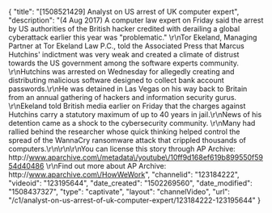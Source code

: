 {
    "title": "[1508521429] Analyst on US arrest of UK computer expert",
    "description": "(4 Aug 2017) A computer law expert on Friday said the arrest by US authorities of the British hacker credited with derailing a global cyberattack earlier this year was \"problematic.\" \r\nTor Ekeland, Managing Partner at Tor Ekeland Law P.C., told the Associated Press that Marcus Hutchins' indictment was very weak and created a climate of distrust towards the US government among the software experts community. \r\nHutchins was arrested on Wednesday for allegedly creating and distributing malicious software designed to collect bank account passwords.\r\nHe was detained in Las Vegas on his way back to Britain from an annual gathering of hackers and information security gurus. \r\nEkeland told British media earlier on Friday that the charges against Hutchins carry a statutory maximum of up to 40 years in jail.\r\nNews of his detention came as a shock to the cybersecurity community. \r\nMany had rallied behind the researcher whose quick thinking helped control the spread of the WannaCry ransomware attack that crippled thousands of computers.\r\n\r\n\r\nYou can license this story through AP Archive: http:\/\/www.aparchive.com\/metadata\/youtube\/10ff9d168ef619b899550f5954d40486 \r\nFind out more about AP Archive: http:\/\/www.aparchive.com\/HowWeWork",
    "channelid": "123184222",
    "videoid": "123195644",
    "date_created": "1502269560",
    "date_modified": "1508437327",
    "type": "captivate",
    "layout": "channelVideo",
    "url": "\/c1\/analyst-on-us-arrest-of-uk-computer-expert\/123184222-123195644"
}
